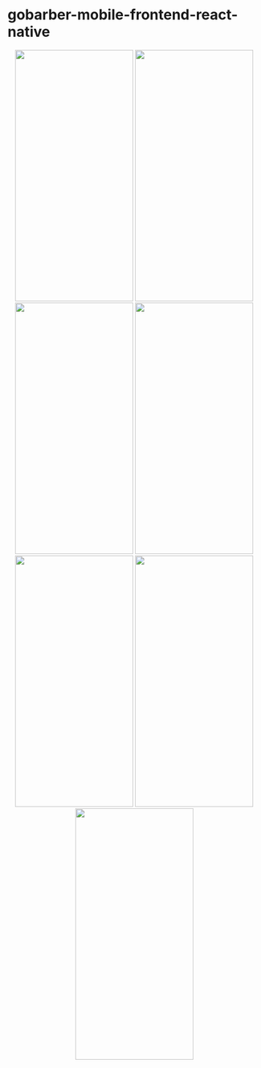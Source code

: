 # gobarber-mobile-frontend-react-native

<p align="center">
<img width="235" height="500" src="https://user-images.githubusercontent.com/54718471/66520935-86574f00-eac0-11e9-9838-88897ecfae65.png">

<img width="235" height="500" src="https://user-images.githubusercontent.com/54718471/66520936-86574f00-eac0-11e9-85e1-bf8eff2e5391.png">

<img width="235" height="500" src="https://user-images.githubusercontent.com/54718471/66520937-86574f00-eac0-11e9-8e62-19f88e18276d.png">

<img width="235" height="500" src="https://user-images.githubusercontent.com/54718471/66520939-86efe580-eac0-11e9-9e70-ec70a66a1239.png">

<img width="235" height="500" src="https://user-images.githubusercontent.com/54718471/66520940-86efe580-eac0-11e9-898d-7146de227537.png">

<img width="235" height="500" src="https://user-images.githubusercontent.com/54718471/66520941-86efe580-eac0-11e9-9f4f-78bfd9e21dba.png">

<img width="235" height="500" src="https://user-images.githubusercontent.com/54718471/66520944-86efe580-eac0-11e9-8199-2b674a538671.png">
</p>
